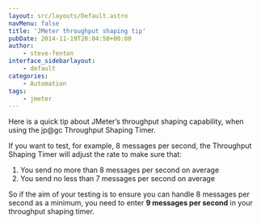 ```yaml
---
layout: src/layouts/Default.astro
navMenu: false
title: 'JMeter throughput shaping tip'
pubDate: 2014-11-19T20:04:50+00:00
author:
    - steve-fenton
interface_sidebarlayout:
    - default
categories:
    - Automation
tags:
    - jmeter
---
```


Here is a quick tip about JMeter’s throughput shaping capability, when using the jp@gc Throughput Shaping Timer.

If you want to test, for example, 8 messages per second, the Throughput Shaping Timer will adjust the rate to make sure that:

1. You send no more than 8 messages per second on average
2. You send no less than 7 messages per second on average

So if the aim of your testing is to ensure you can handle 8 messages per second as a minimum, you need to enter **9 messages per second** in your throughput shaping timer.